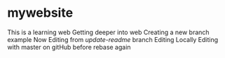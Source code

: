 # mywebsite
This is a learning web
Getting deeper into web
Creating a new branch example
Now Editing from _update-readme_ branch
Editing Locally
Editing with master on gitHub before rebase again

